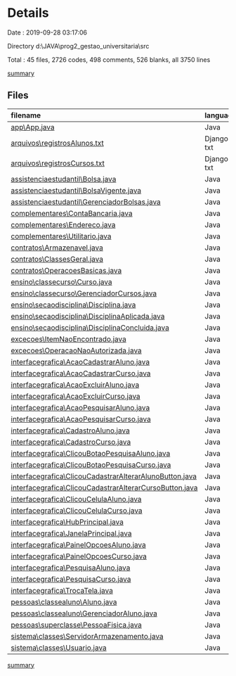 # Details

Date : 2019-09-28 03:17:06

Directory d:\JAVA\prog2_gestao_universitaria\src

Total : 45 files,  2726 codes, 498 comments, 526 blanks, all 3750 lines

[summary](results.md)

## Files
| filename | language | code | comment | blank | total |
| :--- | :--- | ---: | ---: | ---: | ---: |
| [app\App.java](file:///d%3A/JAVA/prog2_gestao_universitaria/src/app/App.java) | Java | 22 | 38 | 4 | 64 |
| [arquivos\registrosAlunos.txt](file:///d%3A/JAVA/prog2_gestao_universitaria/src/arquivos/registrosAlunos.txt) | Django txt | 1 | 0 | 1 | 2 |
| [arquivos\registrosCursos.txt](file:///d%3A/JAVA/prog2_gestao_universitaria/src/arquivos/registrosCursos.txt) | Django txt | 1 | 0 | 1 | 2 |
| [assistenciaestudantil\Bolsa.java](file:///d%3A/JAVA/prog2_gestao_universitaria/src/assistenciaestudantil/Bolsa.java) | Java | 24 | 13 | 9 | 46 |
| [assistenciaestudantil\BolsaVigente.java](file:///d%3A/JAVA/prog2_gestao_universitaria/src/assistenciaestudantil/BolsaVigente.java) | Java | 23 | 6 | 8 | 37 |
| [assistenciaestudantil\GerenciadorBolsas.java](file:///d%3A/JAVA/prog2_gestao_universitaria/src/assistenciaestudantil/GerenciadorBolsas.java) | Java | 77 | 5 | 14 | 96 |
| [complementares\ContaBancaria.java](file:///d%3A/JAVA/prog2_gestao_universitaria/src/complementares/ContaBancaria.java) | Java | 42 | 23 | 14 | 79 |
| [complementares\Endereco.java](file:///d%3A/JAVA/prog2_gestao_universitaria/src/complementares/Endereco.java) | Java | 59 | 27 | 16 | 102 |
| [complementares\Utilitario.java](file:///d%3A/JAVA/prog2_gestao_universitaria/src/complementares/Utilitario.java) | Java | 238 | 0 | 19 | 257 |
| [contratos\Armazenavel.java](file:///d%3A/JAVA/prog2_gestao_universitaria/src/contratos/Armazenavel.java) | Java | 5 | 0 | 3 | 8 |
| [contratos\ClassesGeral.java](file:///d%3A/JAVA/prog2_gestao_universitaria/src/contratos/ClassesGeral.java) | Java | 4 | 0 | 4 | 8 |
| [contratos\OperacoesBasicas.java](file:///d%3A/JAVA/prog2_gestao_universitaria/src/contratos/OperacoesBasicas.java) | Java | 6 | 0 | 3 | 9 |
| [ensino\classecurso\Curso.java](file:///d%3A/JAVA/prog2_gestao_universitaria/src/ensino/classecurso/Curso.java) | Java | 51 | 12 | 14 | 77 |
| [ensino\classecurso\GerenciadorCursos.java](file:///d%3A/JAVA/prog2_gestao_universitaria/src/ensino/classecurso/GerenciadorCursos.java) | Java | 126 | 1 | 21 | 148 |
| [ensino\secaodisciplina\Disciplina.java](file:///d%3A/JAVA/prog2_gestao_universitaria/src/ensino/secaodisciplina/Disciplina.java) | Java | 42 | 18 | 12 | 72 |
| [ensino\secaodisciplina\DisciplinaAplicada.java](file:///d%3A/JAVA/prog2_gestao_universitaria/src/ensino/secaodisciplina/DisciplinaAplicada.java) | Java | 49 | 18 | 14 | 81 |
| [ensino\secaodisciplina\DisciplinaConcluida.java](file:///d%3A/JAVA/prog2_gestao_universitaria/src/ensino/secaodisciplina/DisciplinaConcluida.java) | Java | 9 | 0 | 5 | 14 |
| [excecoes\ItemNaoEncontrado.java](file:///d%3A/JAVA/prog2_gestao_universitaria/src/excecoes/ItemNaoEncontrado.java) | Java | 7 | 0 | 3 | 10 |
| [excecoes\OperacaoNaoAutorizada.java](file:///d%3A/JAVA/prog2_gestao_universitaria/src/excecoes/OperacaoNaoAutorizada.java) | Java | 7 | 0 | 3 | 10 |
| [interfacegrafica\AcaoCadastrarAluno.java](file:///d%3A/JAVA/prog2_gestao_universitaria/src/interfacegrafica/AcaoCadastrarAluno.java) | Java | 327 | 40 | 9 | 376 |
| [interfacegrafica\AcaoCadastrarCurso.java](file:///d%3A/JAVA/prog2_gestao_universitaria/src/interfacegrafica/AcaoCadastrarCurso.java) | Java | 74 | 3 | 11 | 88 |
| [interfacegrafica\AcaoExcluirAluno.java](file:///d%3A/JAVA/prog2_gestao_universitaria/src/interfacegrafica/AcaoExcluirAluno.java) | Java | 32 | 0 | 7 | 39 |
| [interfacegrafica\AcaoExcluirCurso.java](file:///d%3A/JAVA/prog2_gestao_universitaria/src/interfacegrafica/AcaoExcluirCurso.java) | Java | 38 | 0 | 7 | 45 |
| [interfacegrafica\AcaoPesquisarAluno.java](file:///d%3A/JAVA/prog2_gestao_universitaria/src/interfacegrafica/AcaoPesquisarAluno.java) | Java | 25 | 0 | 7 | 32 |
| [interfacegrafica\AcaoPesquisarCurso.java](file:///d%3A/JAVA/prog2_gestao_universitaria/src/interfacegrafica/AcaoPesquisarCurso.java) | Java | 24 | 0 | 7 | 31 |
| [interfacegrafica\CadastroAluno.java](file:///d%3A/JAVA/prog2_gestao_universitaria/src/interfacegrafica/CadastroAluno.java) | Java | 248 | 29 | 16 | 293 |
| [interfacegrafica\CadastroCurso.java](file:///d%3A/JAVA/prog2_gestao_universitaria/src/interfacegrafica/CadastroCurso.java) | Java | 73 | 0 | 12 | 85 |
| [interfacegrafica\ClicouBotaoPesquisaAluno.java](file:///d%3A/JAVA/prog2_gestao_universitaria/src/interfacegrafica/ClicouBotaoPesquisaAluno.java) | Java | 27 | 0 | 9 | 36 |
| [interfacegrafica\ClicouBotaoPesquisaCurso.java](file:///d%3A/JAVA/prog2_gestao_universitaria/src/interfacegrafica/ClicouBotaoPesquisaCurso.java) | Java | 24 | 0 | 9 | 33 |
| [interfacegrafica\ClicouCadastrarAlterarAlunoButton.java](file:///d%3A/JAVA/prog2_gestao_universitaria/src/interfacegrafica/ClicouCadastrarAlterarAlunoButton.java) | Java | 33 | 3 | 9 | 45 |
| [interfacegrafica\ClicouCadastrarAlterarCursoButton.java](file:///d%3A/JAVA/prog2_gestao_universitaria/src/interfacegrafica/ClicouCadastrarAlterarCursoButton.java) | Java | 23 | 8 | 7 | 38 |
| [interfacegrafica\ClicouCelulaAluno.java](file:///d%3A/JAVA/prog2_gestao_universitaria/src/interfacegrafica/ClicouCelulaAluno.java) | Java | 35 | 4 | 9 | 48 |
| [interfacegrafica\ClicouCelulaCurso.java](file:///d%3A/JAVA/prog2_gestao_universitaria/src/interfacegrafica/ClicouCelulaCurso.java) | Java | 37 | 4 | 9 | 50 |
| [interfacegrafica\HubPrincipal.java](file:///d%3A/JAVA/prog2_gestao_universitaria/src/interfacegrafica/HubPrincipal.java) | Java | 26 | 0 | 11 | 37 |
| [interfacegrafica\JanelaPrincipal.java](file:///d%3A/JAVA/prog2_gestao_universitaria/src/interfacegrafica/JanelaPrincipal.java) | Java | 166 | 155 | 67 | 388 |
| [interfacegrafica\PainelOpcoesAluno.java](file:///d%3A/JAVA/prog2_gestao_universitaria/src/interfacegrafica/PainelOpcoesAluno.java) | Java | 28 | 1 | 9 | 38 |
| [interfacegrafica\PainelOpcoesCurso.java](file:///d%3A/JAVA/prog2_gestao_universitaria/src/interfacegrafica/PainelOpcoesCurso.java) | Java | 29 | 0 | 16 | 45 |
| [interfacegrafica\PesquisaAluno.java](file:///d%3A/JAVA/prog2_gestao_universitaria/src/interfacegrafica/PesquisaAluno.java) | Java | 60 | 4 | 11 | 75 |
| [interfacegrafica\PesquisaCurso.java](file:///d%3A/JAVA/prog2_gestao_universitaria/src/interfacegrafica/PesquisaCurso.java) | Java | 56 | 4 | 13 | 73 |
| [interfacegrafica\TrocaTela.java](file:///d%3A/JAVA/prog2_gestao_universitaria/src/interfacegrafica/TrocaTela.java) | Java | 17 | 0 | 7 | 24 |
| [pessoas\classealuno\Aluno.java](file:///d%3A/JAVA/prog2_gestao_universitaria/src/pessoas/classealuno/Aluno.java) | Java | 230 | 28 | 32 | 290 |
| [pessoas\classealuno\GerenciadorAluno.java](file:///d%3A/JAVA/prog2_gestao_universitaria/src/pessoas/classealuno/GerenciadorAluno.java) | Java | 151 | 0 | 23 | 174 |
| [pessoas\superclasse\PessoaFisica.java](file:///d%3A/JAVA/prog2_gestao_universitaria/src/pessoas/superclasse/PessoaFisica.java) | Java | 131 | 49 | 29 | 209 |
| [sistema\classes\ServidorArmazenamento.java](file:///d%3A/JAVA/prog2_gestao_universitaria/src/sistema/classes/ServidorArmazenamento.java) | Java | 13 | 5 | 8 | 26 |
| [sistema\classes\Usuario.java](file:///d%3A/JAVA/prog2_gestao_universitaria/src/sistema/classes/Usuario.java) | Java | 6 | 0 | 4 | 10 |

[summary](results.md)